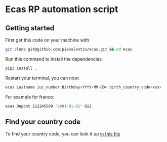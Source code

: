 # Ecas RP automation script

## Getting started
First get this code on your machine with
```bash
git clone git@github.com:pievalentin/ecas.git && cd ecas
```

Run this command to install the dependencies:
```bash
pip3 install .
```

Restart your terminal, you can now:

```bash
ecas Lastname iuc_number Birthday<YYYY-MM-DD> birth_country_code<xxx>
```

For example for france:
```bash
ecas Dupont 112245589 "2001-01-01" 022
```

## Find your country code

To find your country code, you can look it up [in this file](/country_code.html)